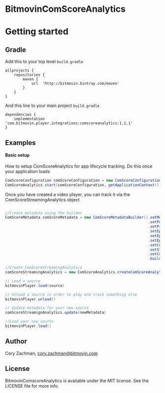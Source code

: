 # BitmovinComScoreAnalytics

# Getting started
## Gradle

Add this to your top level `build.gradle`

```
allprojects {
    repositories {
		maven {
			url  'http://bitmovin.bintray.com/maven'
		}
	}
}
```

And this line to your main project `build.gradle`

```
dependencies {
    implementation 'com.bitmovin.player.integrations:comscoreanalytics:1.1.1'
}
```

## Examples

#### Basic setup

How to setup ComScoreAnalytics for app lifecycle tracking. Do this once your application loads

```java
ComScoreConfiguration comScoreConfiguration = new ComScoreConfiguration("YOUR_PUBLISHER_ID", "YOUR_PUBLISHER_SECRET", "YOUR APPLICATION NAME");
ComScoreAnalytics.start(comScoreConfiguration, getApplicationContext());
```

Once you have created a video player, you can track it via the ComScoreStreamingAnalytics object 

```java

//Create metadata using the builder
ComScoreMetadata comScoreMetadata = new ComScoreMetadataBuilder().setMediaType(ComScoreMediaType.LONG_FORM_ON_DEMAND)
                                                                 .setPublisherBrandName("ABC")
                                                                 .setProgramTitle("Modern Family")
                                                                 .setEpisodeTitle("Rash Decisions")
                                                                 .setEpisodeSeasonNumber("1")
                                                                 .setEpisodeNumber("2")
                                                                 .setContentGenre("Comedy")
                                                                 .setStationTitle("Hulu")
                                                                 .setCompleteEpisode(true)
                                                                 .build();

//Create ComScoreStreamingAnalytics 
comScoreStreamingAnalytics = new ComScoreAnalytics.createComScoreAnalytics(bitmovinPlayer, comScoreMetadata);

// Load a source
bitmovinPlayer.load(source)

// Unload a source in order to play and track something else
bitmovinPlayer.unload()

// Update metadata for your new source 
comScoreStreamignAnalytics.update(newMetadata)

//Load your new source 
bitmovinPlayer.load()
```

## Author

Cory Zachman, cory.zachman@bitmovin.com

## License

BitmovinComscoreAnalytics is available under the MIT license. See the LICENSE file for more info.
